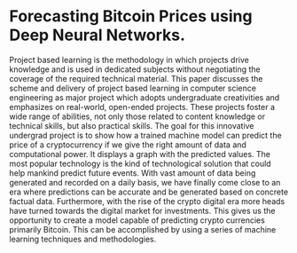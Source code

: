 # Forecasting Bitcoin Prices using Deep Neural Networks.
Project based learning is the methodology in which projects drive knowledge and is used in dedicated subjects without negotiating the coverage of the required technical material. This paper discusses the scheme and delivery of project based learning in computer science engineering as major project which adopts undergraduate creativities and emphasizes on real-world, open-ended projects. These projects foster a wide range of abilities, not only those related to content knowledge or technical skills, but also practical skills. The goal for this innovative undergrad project is to show how a trained machine model can predict the price of a cryptocurrency if we give the right amount of data and computational power. It displays a graph with the predicted values. The most popular technology is the kind of technological solution that could help mankind predict future events. With vast amount of data being generated and recorded on a daily basis, we have finally come close to an era where predictions can be accurate and be generated based on concrete factual data. Furthermore, with the rise of the crypto digital era more heads have turned towards the digital market for investments. This gives us the opportunity to create a model capable of predicting crypto currencies primarily Bitcoin. This can be accomplished by using a series of machine learning techniques and methodologies.
